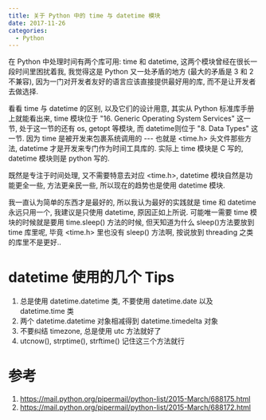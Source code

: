 ```yaml
---
title: 关于 Python 中的 time 与 datetime 模块
date: 2017-11-26
categories:
  - Python
---
```


在 Python 中处理时间有两个库可用: time 和 datetime, 这两个模块曾经在很长一段时间里困扰着我, 我觉得这是 Python 又一处矛盾的地方 (最大的矛盾是 3 和 2 不兼容), 因为一门对开发者友好的语言应该直接提供最好用的库, 而不是让开发者去做选择.

看看 time 与 datetime 的区别, 以及它们的设计用意, 其实从 Python 标准库手册上就能看出来, time 模块位于 "16. Generic Operating System Services" 这一节, 处于这一节的还有 os, getopt 等模块, 而 datetime则位于 "8. Data Types" 这一节. 因为 time 是被开发来包裹系统调用的 --- 也就是 <time.h> 头文件那些方法, datetime 才是开发来专门作为时间工具库的. 实际上 time 模块是 C 写的, datetime 模块则是 python 写的.

既然是专注于时间处理, 又不需要特意去对应 <time.h>, datetime 模块自然是功能更全一些, 方法更亲民一些, 所以现在的趋势也是使用 datetime 模块.

我一直认为简单的东西才是最好的, 所以我认为最好的实践就是 time 和 datetime 永远只用一个, 我建议是只使用 datetime, 原因正如上所说. 可能唯一需要 time 模块的时候就是要用 time.sleep() 方法的时候, 但天知道为什么 sleep()方法要放到 time 库里呢, 毕竟 <time.h> 里也没有 sleep() 方法啊, 按说放到 threading 之类的库里不是更好..

# datetime 使用的几个 Tips

1. 总是使用 datetime.datetime 类, 不要使用 datetime.date 以及 datetime.time 类
2. 两个 datetime.datetime 对象相减得到 datetime.timedelta 对象
3. 不要纠结 timezone, 总是使用 utc 方法就好了
4. utcnow(), strptime(), strftime() 记住这三个方法就行

# 参考

1. https://mail.python.org/pipermail/python-list/2015-March/688175.html
2. https://mail.python.org/pipermail/python-list/2015-March/688172.html
